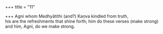 +++
title = "11"

+++
Agni whom Medhyātithi (and?) Kaṇva kindled from truth,  
his are the refreshments that shine forth; him do these verses (make  strong) and him, Agni, do we make strong.  